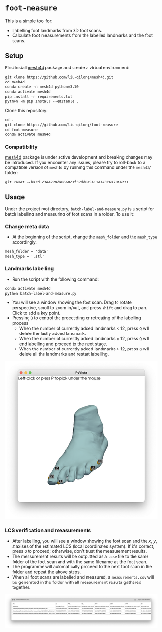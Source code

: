 # `foot-measure`

This is a simple tool for:

- Labelling foot landmarks from 3D foot scans.
- Calculate foot measurements from the labelled landmarks and the foot scans.

## Setup

First install [mesh4d](https://github.com/liu-qilong/mesh4d) package and create a virtual environment:

```
git clone https://github.com/liu-qilong/mesh4d.git
cd mesh4d
conda create -n mesh4d python=3.10
conda activate mesh4d
pip install -r requirements.txt
python -m pip install --editable .
```

Clone this repository:

```
cd ..
git clone https://github.com/liu-qilong/foot-measure
cd foot-measure
conda activate mesh4d
```

### Compatibility

[mesh4d](https://github.com/liu-qilong/mesh4d) package is under active development and breaking changes may be introduced. If you encounter any issues, please try to roll-back to a compatible version of `mesh4d` by running this command under the `mesh4d/` folder:

```
git reset --hard c3ee229da0660c1f32dd005a11ea93c6a704e231
```

## Usage

Under the project root directory, `batch-label-and-measure.py` is a script for batch labelling and measuring of foot scans in a folder. To use it:

### Change meta data

- At the beginning of the script, change the `mesh_folder` and the `mesh_type` accordingly.

```
mesh_folder = 'data'
mesh_type = '.stl'
```

### Landmarks labelling

- Run the script with the following command:

```
conda activate mesh4d
python batch-label-and-measure.py
```

- You will see a window showing the foot scan. Drag to rotate perspective, scroll to zoom in/out, and press `shift` and drag to pan. Click to add a key point.
- Pressing `Q` to control the proceeding or retreating of the labelling process:
    - When the number of currently added landmarks < 12, press `Q` will delete the lastly added landmark.
    - When the number of currently added landmarks = 12, press `Q` will end labelling and proceed to the next stage.
    - When the number of currently added landmarks > 12, press `Q` will delete all the landmarks and restart labelling.

![img](https://github.com/liu-qilong/foot-measure/blob/main/gallery/pick-points.png?raw=true)

### LCS verification and measurements

- After labelling, you will see a window showing the foot scan and the $x$, $y$, $z$ axises of the estimated LCS (local coordinates system). If it's correct, press `Q` to proceed; otherwise, don't trust the measurement results.
- The measurement results will be outputted as a `.csv` file to the same folder of the foot scan and with the same filename as the foot scan.
- The programme will automatically proceed to the next foot scan in the folder and repeat the above steps.
- When all foot scans are labelled and measured, a `measurements.csv` will be generated in the folder with all measurement results gathered together.

![img](https://github.com/liu-qilong/foot-measure/blob/main/gallery/measurements.png?raw=true)